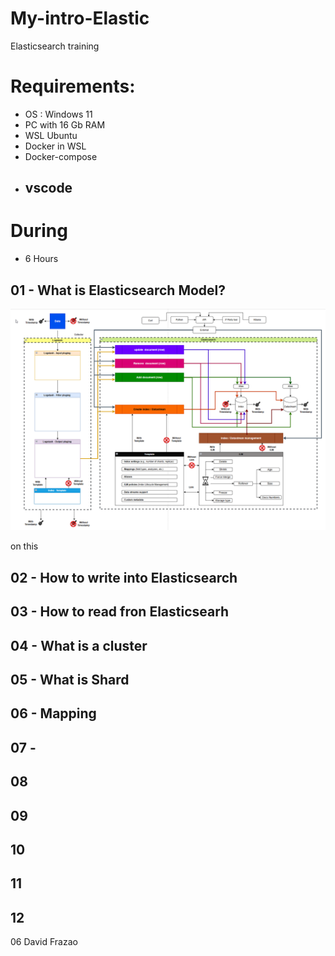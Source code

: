 # My-intro-Elastic
Elasticsearch training

# Requirements:
- OS : Windows 11
- PC with 16 Gb RAM
- WSL Ubuntu
- Docker in WSL
- Docker-compose
- vscode 
    - 

# During 
- 6 Hours

## 01 - What is Elasticsearch Model?

![Elastic - model](./images/elastic-model.png)

on this 

## 02 - How to write into Elasticsearch

## 03 - How to read fron Elasticsearh

## 04 - What is a cluster

## 05 - What is Shard

## 06 - Mapping

## 07 - 

## 08

## 09

## 10

## 11 

## 12

06
David Frazao
